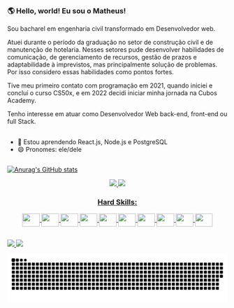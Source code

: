 ### 🌎 Hello, world! Eu sou o Matheus!

Sou bacharel em engenharia civil transformado em Desenvolvedor web. 

Atuei durante o período da graduação no setor de construção civil e de manutenção de hotelaria. Nesses setores pude desenvolver habilidades de comunicação, de gerenciamento de recursos, gestão de prazos e adaptabilidade à imprevistos, mas principalmente solução de problemas. Por isso considero essas habilidades como pontos fortes.

Tive meu primeiro contato com programação em 2021, quando iniciei e concluí o curso CS50x, e em 2022 decidi iniciar minha jornada na Cubos Academy.

Tenho interesse em atuar como Desenvolvedor Web back-end, front-end ou full Stack.

##



- 🌱 Estou aprendendo React.js, Node.js e PostgreSQL
- 😄 Pronomes: ele/dele
##

[![Anurag's GitHub stats](https://github-readme-stats.vercel.app/api?username=matheuspinh)](https://github.com/matheuspinh/github-readme-stats)

<div align="center">
  <a href="https://github.com/matheuspinh">
  <img height="180em" src="https://github-readme-stats.vercel.app/api?username=matheuspinh&show_icons=true&theme=highcontrast">
  <img height="180em" src="https://github-readme-stats.vercel.app/api/top-langs/?username=matheuspinh&hide=python&layout=compact&theme=highcontrast">
</div>

<div align="center">

### Hard Skills:
  <div style="display: inline_block">
    <img align="center" height="30" width="40" src="https://cdn.jsdelivr.net/gh/devicons/devicon/icons/react/react-original.svg" />
    <img align="center" height="30" width="40" src="https://cdn.jsdelivr.net/gh/devicons/devicon/icons/python/python-original.svg" />
    <img align="center" height="30" width="40" src="https://cdn.jsdelivr.net/gh/devicons/devicon/icons/javascript/javascript-original.svg" />
    <img align="center" height="30" width="40" src="https://cdn.jsdelivr.net/gh/devicons/devicon/icons/nodejs/nodejs-original.svg" />
    <img align="center" height="30" width="40" src="https://cdn.jsdelivr.net/gh/devicons/devicon/icons/django/django-plain.svg" />
    <img align="center" height="30" width="40" src="https://cdn.jsdelivr.net/gh/devicons/devicon/icons/html5/html5-original.svg" />
    <img align="center" height="30" width="40" src="https://cdn.jsdelivr.net/gh/devicons/devicon/icons/css3/css3-original.svg" />
    <img align="center" height="30" width="40" src="https://cdn.jsdelivr.net/gh/devicons/devicon/icons/mysql/mysql-plain.svg" />
    <img align="center" height="30" width="40" src="https://cdn.jsdelivr.net/gh/devicons/devicon/icons/postgresql/postgresql-original.svg" />
    <img align="center" height="30" width="40" src="https://cdn.jsdelivr.net/gh/devicons/devicon/icons/sass/sass-original.svg" />




  </div>
</div>

##

<div>
  <a href="https://www.linkedin.com/in/matheuspin/">
  <img src="https://img.shields.io/badge/LinkedIn-0077B5?style=for-the-badge&logo=linkedin&logoColor=white">
  </a>
  <a href="https://mail.google.com/mail/?view=cm&fs=1&to=matheus.rj.pinheiro@gmail.com">
  <img src="https://img.shields.io/badge/Gmail-D14836?style=for-the-badge&logo=gmail&logoColor=white">
  </a>
</div>

![Snake animation](https://github.com/matheuspinh/matheuspinh/blob/output/github-contribution-grid-snake.svg)
